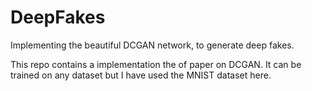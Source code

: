 # DeepFakes
Implementing the beautiful DCGAN network, to generate deep fakes.

This repo contains a implementation the of paper on DCGAN.
It can be trained on any dataset but I have used the MNIST dataset here.

